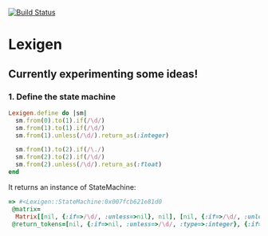 [![Build Status](https://travis-ci.org/Arvinje/lexigen.svg)](https://travis-ci.org/Arvinje/lexigen)
# Lexigen

## Currently experimenting some ideas!

### 1. Define the state machine

```ruby
Lexigen.define do |sm|
  sm.from(0).to(1).if(/\d/)
  sm.from(1).to(1).if(/\d/)
  sm.from(1).unless(/\d/).return_as(:integer)

  sm.from(1).to(2).if(/\./)
  sm.from(2).to(2).if(/\d/)
  sm.from(2).unless(/\d/).return_as(:float)
end
```

It returns an instance of StateMachine:
```ruby
=> #<Lexigen::StateMachine:0x007fcb621e81d0
 @matrix=
  Matrix[[nil, {:if=>/\d/, :unless=>nil}, nil], [nil, {:if=>/\d/, :unless=>nil}, {:if=>/\./, :unless=>nil}], [nil, nil, {:if=>/\d/, :unless=>nil}]],
 @return_tokens=[nil, {:if=>nil, :unless=>/\d/, :type=>:integer}, {:if=>nil, :unless=>/\d/, :type=>:float}]>
```
